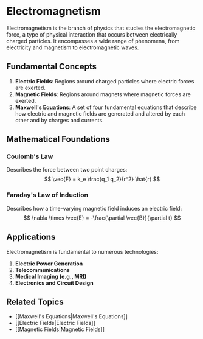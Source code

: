 # Electromagnetism

Electromagnetism is the branch of physics that studies the electromagnetic force, a type of physical interaction that occurs between electrically charged particles. It encompasses a wide range of phenomena, from electricity and magnetism to electromagnetic waves.

## Fundamental Concepts

1. **Electric Fields**: Regions around charged particles where electric forces are exerted.
2. **Magnetic Fields**: Regions around magnets where magnetic forces are exerted.
3. **Maxwell's Equations**: A set of four fundamental equations that describe how electric and magnetic fields are generated and altered by each other and by charges and currents.

## Mathematical Foundations

### Coulomb's Law
Describes the force between two point charges:
$$ \vec{F} = k_e \frac{q_1 q_2}{r^2} \hat{r} $$

### Faraday's Law of Induction
Describes how a time-varying magnetic field induces an electric field:
$$ \nabla \times \vec{E} = -\frac{\partial \vec{B}}{\partial t} $$

## Applications

Electromagnetism is fundamental to numerous technologies:
1. **Electric Power Generation**
2. **Telecommunications**
3. **Medical Imaging (e.g., MRI)**
4. **Electronics and Circuit Design**

## Related Topics

- [[Maxwell's Equations|Maxwell's Equations]]
- [[Electric Fields|Electric Fields]]
- [[Magnetic Fields|Magnetic Fields]]

